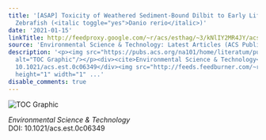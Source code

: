 ```yaml
---
title: '[ASAP] Toxicity of Weathered Sediment-Bound Dilbit to Early Life Stages of
  Zebrafish (<italic toggle="yes">Danio rerio</italic>)'
date: '2021-01-15'
linkTitle: http://feedproxy.google.com/~r/acs/esthag/~3/kNlIY2MR4JY/acs.est.0c06349
source: 'Environmental Science & Technology: Latest Articles (ACS Publications)'
description: '<p><img src="https://pubs.acs.org/na101/home/literatum/publisher/achs/journals/content/esthag/0/esthag.ahead-of-print/acs.est.0c06349/20210115/images/medium/es0c06349_0008.gif"
  alt="TOC Graphic"/></p><div><cite>Environmental Science & Technology</cite></div><div>DOI:
  10.1021/acs.est.0c06349</div><img src="http://feeds.feedburner.com/~r/acs/esthag/~4/kNlIY2MR4JY"
  height="1" width="1" ...'
disable_comments: true
---
```

<p><img src="https://pubs.acs.org/na101/home/literatum/publisher/achs/journals/content/esthag/0/esthag.ahead-of-print/acs.est.0c06349/20210115/images/medium/es0c06349_0008.gif" alt="TOC Graphic"/></p><div><cite>Environmental Science & Technology</cite></div><div>DOI: 10.1021/acs.est.0c06349</div><img src="http://feeds.feedburner.com/~r/acs/esthag/~4/kNlIY2MR4JY" height="1" width="1" ...